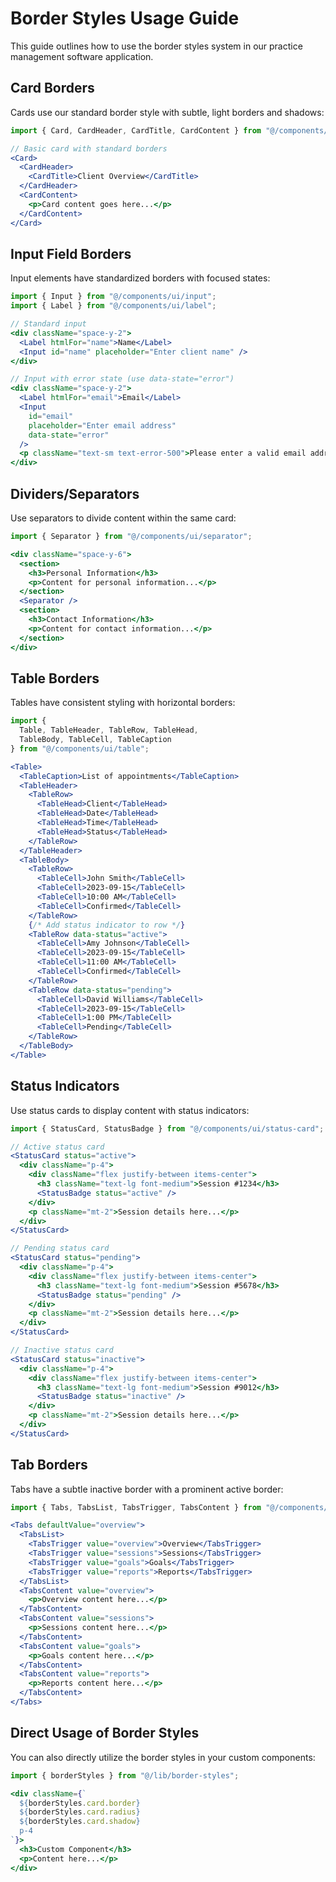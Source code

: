 # Border Styles Usage Guide

This guide outlines how to use the border styles system in our practice management software application.

## Card Borders

Cards use our standard border style with subtle, light borders and shadows:

```jsx
import { Card, CardHeader, CardTitle, CardContent } from "@/components/ui/card";

// Basic card with standard borders
<Card>
  <CardHeader>
    <CardTitle>Client Overview</CardTitle>
  </CardHeader>
  <CardContent>
    <p>Card content goes here...</p>
  </CardContent>
</Card>
```

## Input Field Borders

Input elements have standardized borders with focused states:

```jsx
import { Input } from "@/components/ui/input";
import { Label } from "@/components/ui/label";

// Standard input
<div className="space-y-2">
  <Label htmlFor="name">Name</Label>
  <Input id="name" placeholder="Enter client name" />
</div>

// Input with error state (use data-state="error")
<div className="space-y-2">
  <Label htmlFor="email">Email</Label>
  <Input 
    id="email" 
    placeholder="Enter email address" 
    data-state="error" 
  />
  <p className="text-sm text-error-500">Please enter a valid email address</p>
</div>
```

## Dividers/Separators

Use separators to divide content within the same card:

```jsx
import { Separator } from "@/components/ui/separator";

<div className="space-y-6">
  <section>
    <h3>Personal Information</h3>
    <p>Content for personal information...</p>
  </section>
  <Separator />
  <section>
    <h3>Contact Information</h3>
    <p>Content for contact information...</p>
  </section>
</div>
```

## Table Borders

Tables have consistent styling with horizontal borders:

```jsx
import { 
  Table, TableHeader, TableRow, TableHead, 
  TableBody, TableCell, TableCaption 
} from "@/components/ui/table";

<Table>
  <TableCaption>List of appointments</TableCaption>
  <TableHeader>
    <TableRow>
      <TableHead>Client</TableHead>
      <TableHead>Date</TableHead>
      <TableHead>Time</TableHead>
      <TableHead>Status</TableHead>
    </TableRow>
  </TableHeader>
  <TableBody>
    <TableRow>
      <TableCell>John Smith</TableCell>
      <TableCell>2023-09-15</TableCell>
      <TableCell>10:00 AM</TableCell>
      <TableCell>Confirmed</TableCell>
    </TableRow>
    {/* Add status indicator to row */}
    <TableRow data-status="active">
      <TableCell>Amy Johnson</TableCell>
      <TableCell>2023-09-15</TableCell>
      <TableCell>11:00 AM</TableCell>
      <TableCell>Confirmed</TableCell>
    </TableRow>
    <TableRow data-status="pending">
      <TableCell>David Williams</TableCell>
      <TableCell>2023-09-15</TableCell>
      <TableCell>1:00 PM</TableCell>
      <TableCell>Pending</TableCell>
    </TableRow>
  </TableBody>
</Table>
```

## Status Indicators

Use status cards to display content with status indicators:

```jsx
import { StatusCard, StatusBadge } from "@/components/ui/status-card";

// Active status card
<StatusCard status="active">
  <div className="p-4">
    <div className="flex justify-between items-center">
      <h3 className="text-lg font-medium">Session #1234</h3>
      <StatusBadge status="active" />
    </div>
    <p className="mt-2">Session details here...</p>
  </div>
</StatusCard>

// Pending status card
<StatusCard status="pending">
  <div className="p-4">
    <div className="flex justify-between items-center">
      <h3 className="text-lg font-medium">Session #5678</h3>
      <StatusBadge status="pending" />
    </div>
    <p className="mt-2">Session details here...</p>
  </div>
</StatusCard>

// Inactive status card
<StatusCard status="inactive">
  <div className="p-4">
    <div className="flex justify-between items-center">
      <h3 className="text-lg font-medium">Session #9012</h3>
      <StatusBadge status="inactive" />
    </div>
    <p className="mt-2">Session details here...</p>
  </div>
</StatusCard>
```

## Tab Borders

Tabs have a subtle inactive border with a prominent active border:

```jsx
import { Tabs, TabsList, TabsTrigger, TabsContent } from "@/components/ui/tabs";

<Tabs defaultValue="overview">
  <TabsList>
    <TabsTrigger value="overview">Overview</TabsTrigger>
    <TabsTrigger value="sessions">Sessions</TabsTrigger>
    <TabsTrigger value="goals">Goals</TabsTrigger>
    <TabsTrigger value="reports">Reports</TabsTrigger>
  </TabsList>
  <TabsContent value="overview">
    <p>Overview content here...</p>
  </TabsContent>
  <TabsContent value="sessions">
    <p>Sessions content here...</p>
  </TabsContent>
  <TabsContent value="goals">
    <p>Goals content here...</p>
  </TabsContent>
  <TabsContent value="reports">
    <p>Reports content here...</p>
  </TabsContent>
</Tabs>
```

## Direct Usage of Border Styles

You can also directly utilize the border styles in your custom components:

```jsx
import { borderStyles } from "@/lib/border-styles";

<div className={`
  ${borderStyles.card.border}
  ${borderStyles.card.radius}
  ${borderStyles.card.shadow}
  p-4
`}>
  <h3>Custom Component</h3>
  <p>Content here...</p>
</div>
```
